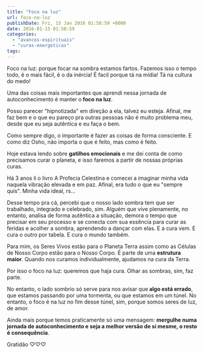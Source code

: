 ```yaml
---
title: "Foco na luz"
url: foco-na-luz
publishDate: Fri, 15 Jan 2016 01:58:59 +0000
date: 2016-01-15 01:58:59
categories: 
  - "avancos-espirituais"
  - "curas-energeticas"
tags: 
---
```

Foco na luz: porque focar na sombra estamos fartos. Fazemos isso o tempo todo, é o mais fácil, é o da inércia! É facil porque tá na mídia! Tá na cultura do medo!

Uma das coisas mais importantes que aprendi nessa jornada de autoconhecimento é manter o<strong> foco na luz</strong>.<!--more-->

Posso parecer "hipnotizada" em direção a ela, talvez eu esteja. Afinal, me faz bem e o que eu pareço pra outras pessoas não é muito problema meu, desde que eu seja autêntica e eu faça o bem.

Como sempre digo, o importante é fazer as coisas de forma consciente. E como diz Osho, não importa o que é feito, mas como é feito.

Hoje estava lendo sobre <strong>gatilhos emocionais</strong> e me dei conta de como precisamos curar o planeta, e isso faremos a partir de nossas próprias curas.

Há 3 anos li o livro A Profecia Celestina e comecei a imaginar minha vida naquela vibração elevada e em paz. Afinal, era tudo o que eu "sempre quis". Minha vida ideal, rs...

Desse tempo pra cá, percebi que o nosso lado sombra tem que ser trabalhado, integrado e celebrado, sim. Alguém que vive plenamente, no entanto, analisa de forma autêntica a situação, demora o tempo que precisar em seu processo e se conecta com sua essência para curar as feridas e acolher a sombra, aprendendo a dançar com elas. E a cura vem. E cura o outro por tabela. E cura o mundo também.

Para mim, os Seres Vivos estão para o Planeta Terra assim como as Células de Nosso Corpo estão para o Nosso Corpo. É parte de uma <strong>estrutura maior</strong>. Quando nos curamos individualmente, ajudamos na cura da Terra.

Por isso o foco na luz: queremos que haja cura. Olhar as sombras, sim, faz parte.

No entanto, o lado sombrio só serve para nos avisar que<strong> algo está errado</strong>, que estamos passando por uma tormenta, ou que estamos em um túnel. No entanto, o foco é na luz no fim desse túnel, sim, porque somos seres de luz, de amor.

Ainda mais porque temos praticamente só uma mensagem: <strong>mergulhe numa jornada de autoconhecimento e seja a melhor versão de si mesme, o resto é consequência</strong>.

Gratidão ♡♡♡

&nbsp;

&nbsp;

&nbsp;

